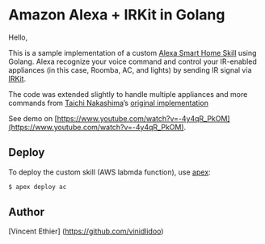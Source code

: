 # Amazon Alexa + IRKit in Golang

Hello,

This is a sample implementation of a custom [Alexa Smart Home Skill](https://developer.amazon.com/public/solutions/alexa/alexa-skills-kit/docs/smart-home-skill-api-reference) using Golang. Alexa recognize your voice command and control your IR-enabled appliances (in this case, Roomba, AC, and lights) by sending IR signal via [IRKit](http://getirkit.com/#IRKit-Internet-API). 

The code was extended slightly to handle multiple appliances and more commands from [Taichi Nakashima](https://github.com/tcnksm)’s [original implementation](https://github.com/tcnksm/alexa-irkit-ac)

See demo on [https://www.youtube.com/watch?v=-4y4qR_PkOM](https://www.youtube.com/watch?v=-4y4qR_PkOM).

## Deploy

To deploy the custom skill (AWS labmda function), use [apex](https://github.com/apex/apex):

```bash
$ apex deploy ac
```

## Author 
[Vincent Ethier] (https://github.com/vinidlidoo)





